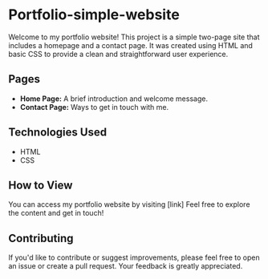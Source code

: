# Portfolio-simple-website
Welcome to my portfolio website! This project is a simple two-page site that includes a homepage and a contact page. It was created using HTML and basic CSS to provide a
clean and straightforward user experience.

## Pages
- **Home Page:** A brief introduction and welcome message.
- **Contact Page:** Ways to get in touch with me.


## Technologies Used
- HTML
- CSS
## How to View
You can access my portfolio website by visiting [link] Feel free to explore the content and get in touch!

## Contributing
If you'd like to contribute or suggest improvements, please feel free to open an issue or create a pull request. Your feedback is greatly appreciated.
